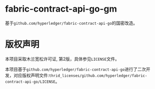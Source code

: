 fabric-contract-api-go-gm
==================

基于`github.com/hyperledger/fabric-contract-api-go`的国密改造。

# 版权声明
本项目采取木兰宽松许可证, 第2版，具体参见`LICENSE`文件。

本项目基于`github.com/hyperledger/fabric-contract-api-go`进行了二次开发，对应版权声明文件:`thrid_licenses/github.com/hyperledger/fabric-contract-api-go/LICENSE`。